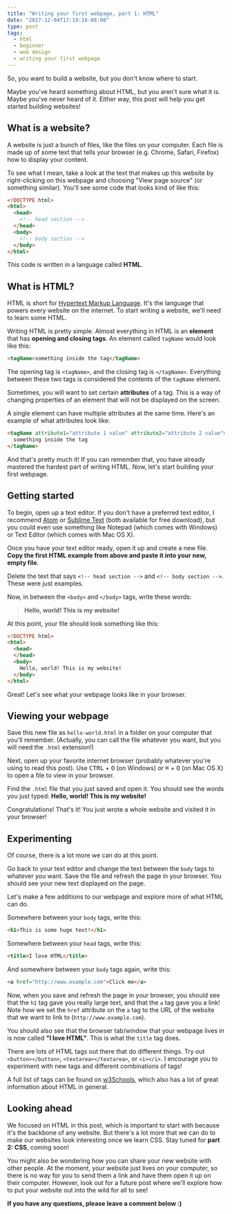 ```yaml
---
title: "Writing your first webpage, part 1: HTML"
date: "2017-12-04T17:19:16-08:00"
type: post
tags:
  - html
  - beginner
  - web design
  - writing your first webpage
---
```


So, you want to build a website, but you don't know where to start.

Maybe you've heard something about HTML, but you aren't sure what it is. Maybe you've never heard of it. Either way, this post will help you get started building websites!

## What is a website?

A website is just a bunch of files, like the files on your computer. Each file is made up of some text that tells your browser (e.g. Chrome, Safari, Firefox) how to display your content.

To see what I mean, take a look at the text that makes up this website by right-clicking on this webpage and choosing "View page source" (or something similar). You'll see some code that looks kind of like this:

```html
<!DOCTYPE html>
<html>
  <head>
    <!-- head section -->
  </head>
  <body>
    <!-- body section -->
  </body>
</html>
```

This code is written in a language called **HTML**.

## What is HTML?

HTML is short for [Hypertext Markup Language](https://en.wikipedia.org/wiki/HTML). It's the language that powers every website on the internet. To start writing a website, we'll need to learn some HTML.

Writing HTML is pretty simple. Almost everything in HTML is an **element** that has **opening and closing tags**. An element called `tagName` would look like this:

```html
<tagName>something inside the tag</tagName>
```

The opening tag is `<tagName>`, and the closing tag is `</tagName>`. Everything between these two tags is considered the contents of the `tagName` element.

Sometimes, you will want to set certain **attributes** of a tag. This is a way of changing properties of an element that will not be displayed on the screen.

A single element can have multiple attributes at the same time. Here's an example of what attributes look like:

```html
<tagName attribute1="attribute 1 value" attribute2="attribute 2 value">
  something inside the tag
</tagName>
```

And that's pretty much it! If you can remember that, you have already mastered the hardest part of writing HTML. Now, let's start building your first webpage.

## Getting started

To begin, open up a text editor. If you don't have a preferred text editor, I recommend [Atom](https://atom.io/) or [Sublime Text](https://www.sublimetext.com/) (both available for free download), but you could even use something like Notepad (which comes with Windows) or Text Editor (which comes with Mac OS X).

Once you have your text editor ready, open it up and create a new file. **Copy the first HTML example from above and paste it into your new, empty file**.

Delete the text that says `<!-- head section -->` and `<!-- body section -->`. These were just examples.

Now, in between the `<body>` and `</body>` tags, write these words:

> **Hello, world! This is my website!**

At this point, your file should look something like this:

```html
<!DOCTYPE html>
<html>
  <head>
  </head>
  <body>
    Hello, world! This is my website!
  </body>
</html>
```

Great! Let's see what your webpage looks like in your browser.

## Viewing your webpage

Save this new file as `hello-world.html` in a folder on your computer that you'll remember. (Actually, you can call the file whatever you want, but you will need the `.html` extension!)

Next, open up your favorite internet browser (probably whatever you're using to read this post). Use <kbd>CTRL</kbd> + <kbd>O</kbd> (on Windows) or <kbd>&#8984;</kbd> + <kbd>O</kbd> (on Mac OS X) to open a file to view in your browser.

Find the `.html` file that you just saved and open it. You should see the words you just typed: **Hello, world! This is my website!**

Congratulations! That's it! You just wrote a whole website and visited it in your browser!

## Experimenting

Of course, there is a lot more we can do at this point.

Go back to your text editor and change the text between the `body` tags to whatever you want. Save the file and refresh the page in your browser. You should see your new text displayed on the page.

Let's make a few additions to our webpage and explore more of what HTML can do.

Somewhere between your `body` tags, write this:

```html
<h1>This is some huge text!</h1>
```

Somewhere between your `head` tags, write this:

```html
<title>I love HTML</title>
```

And somewhere between your `body` tags again, write this:

```html
<a href="http://www.example.com">Click me</a>
```

Now, when you save and refresh the page in your browser, you should see that the `h1` tag gave you really large text, and that the `a` tag gave you a link! Note how we set the `href` attribute on the `a` tag to the URL of the website that we want to link to (`http://www.example.com`).

You should also see that the browser tab/window that your webpage lives in is now called **"I love HTML"**. This is what the `title` tag does.

There are lots of HTML tags out there that do different things. Try out `<button></button>`, `<textarea></textarea>`, or `<i></i>`. I encourage you to experiment with new tags and different combinations of tags!


A full list of tags can be found on [w3Schools](https://www.w3schools.com/tags/default.asp), which also has a lot of great information about HTML in general.


## Looking ahead

We focused on HTML in this post, which is important to start with because it's the backbone of any website. But there's a lot more that we can do to make our websites look interesting once we learn CSS. Stay tuned for **part 2: CSS**,  coming soon!

You might also be wondering how you can share your new website with other people. At the moment, your website just lives on your computer, so there is no way for you to send them a link and have them open it up on their computer. However, look out for a future post where we'll explore how to put your website out into the wild for all to see!

**If you have any questions, please leave a comment below :)**
